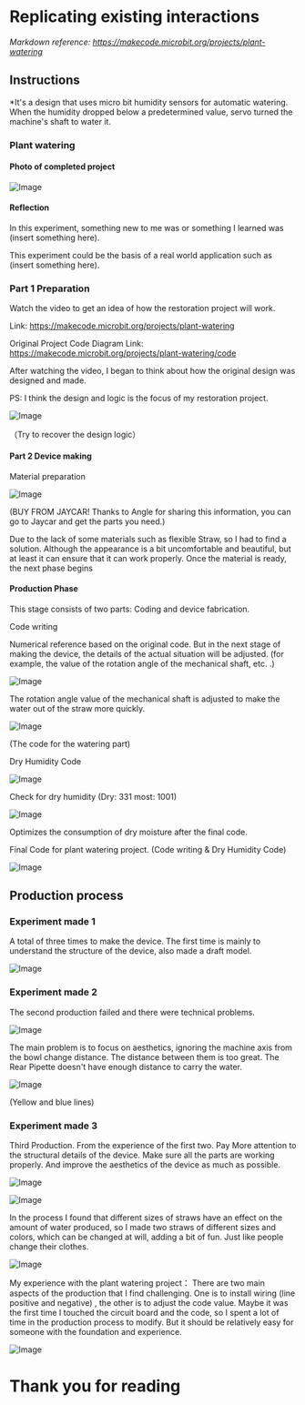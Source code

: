 # Replicating existing interactions

*Markdown reference: https://makecode.microbit.org/projects/plant-watering*

## Instructions ##

*It's a design that uses micro bit humidity sensors for automatic watering. When the humidity dropped below a predetermined value, servo turned the machine's shaft to water it.

### Plant watering ###



#### Photo of completed project ####


![Image](s.jpg)



#### Reflection ####

In this experiment, something new to me was or something I learned was (insert something here).

This experiment could be the basis of a real world application such as (insert something here).

### Part 1 Preparation  ###

Watch the video to get an idea of how the restoration project will work.

Link: https://makecode.microbit.org/projects/plant-watering

Original Project Code Diagram
Link: https://makecode.microbit.org/projects/plant-watering/code

After watching the video, I began to think about how the original design was designed and made.

PS: I think the design and logic is the focus of my restoration project.

![Image](2.jpg)

（Try to recover the design logic）

#### Part 2 Device making ####
Material preparation

![Image](f80c051fcb9e7bb777f1733b072ccee.png)

(BUY FROM JAYCAR! Thanks to Angle for sharing this information, you can go to Jaycar and get the parts you need.)

Due to the lack of some materials such as flexible Straw, so I had to find a solution.
Although the appearance is a bit uncomfortable and beautiful, but at least it can ensure that it can work properly. Once the material is ready, the next phase begins

#### Production Phase ####

This stage consists of two parts: Coding and device fabrication.

Code writing

Numerical reference based on the original code. But in the next stage of making the device, the details of the actual situation will be adjusted. (for example, the value of the rotation angle of the mechanical shaft, etc. .)

![Image](3.jpg)

The rotation angle value of the mechanical shaft is adjusted to make the water out of the straw more quickly.

![Image](4.png)

(The code for the watering part)

Dry Humidity Code

![Image](849a0b5ddedcdc2735e40b5f7217627.png)

Check for dry humidity (Dry: 331  most: 1001)

![Image](5.png)

Optimizes the consumption of dry moisture after the final code.

Final Code for plant watering project. (Code writing & Dry Humidity Code)

![Image](6.png)







## Production process ##


### Experiment made 1 ###

A total of three times to make the device. The first time is mainly to understand the structure of the device, also made a draft model.

![Image](c6f30fa6ecca7a07a579f347d75bfd7.png)

### Experiment made 2 ###

The second production failed and there were technical problems.

![Image](1ea34f4b970fde40841d35c3eb0f115.png)


The main problem is to focus on aesthetics, ignoring the machine axis from the bowl change distance. The distance between them is too great. The Rear Pipette doesn't have enough distance to carry the water.


![Image](a6657550ec5f446b876426ab0e83f4a.png)

(Yellow and blue lines)

### Experiment made 3 ###

Third Production. From the experience of the first two. Pay More attention to the structural details of the device. Make sure all the parts are working properly. And improve the aesthetics of the device as much as possible.


![Image](db18a7ef6a9f85d8a89b2cf22949c60.png)

![Image](77.jpg)

In the process I found that different sizes of straws have an effect on the amount of water produced, so I made two straws of different sizes and colors, which can be changed at will, adding a bit of fun. Just like people change their clothes.

![Image](a5cb834abaa3a56c61feef61957991a.png)

My experience with the plant watering project：
There are two main aspects of the production that I find challenging. One is to install wiring (line positive and negative) , the other is to adjust the code value.
Maybe it was the first time I touched the circuit board and the code, so I spent a lot of time in the production process to modify. But it should be relatively easy for someone with the foundation and experience. 



![Image](8.jpg)

# Thank you for reading #




